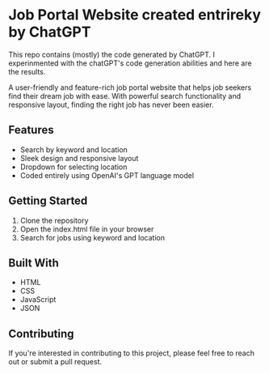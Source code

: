 # Job Portal Website created entrireky by ChatGPT 

This repo contains (mostly) the code generated by ChatGPT. I experinmented with the chatGPT's code generation abilities and here are the results. 

A user-friendly and feature-rich job portal website that helps job seekers find their dream job with ease. With powerful search functionality and responsive layout, finding the right job has never been easier.

## Features

- Search by keyword and location
- Sleek design and responsive layout
- Dropdown for selecting location
- Coded entirely using OpenAI's GPT language model

## Getting Started

1. Clone the repository
2. Open the index.html file in your browser
3. Search for jobs using keyword and location

## Built With

- HTML
- CSS
- JavaScript
- JSON

## Contributing

If you're interested in contributing to this project, please feel free to reach out or submit a pull request.

